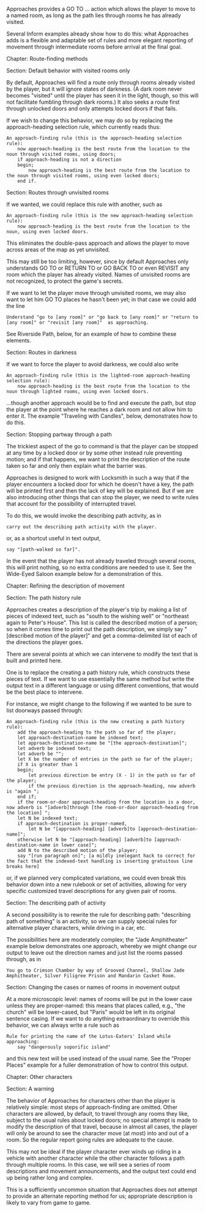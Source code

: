 Approaches provides a GO TO ... action which allows the player to move to a named room, as long as the path lies through rooms he has already visited.

Several Inform examples already show how to do this: what Approaches adds is a flexible and adaptable set of rules and more elegant reporting of movement through intermediate rooms before arrival at the final goal.

Chapter: Route-finding methods

Section: Default behavior with visited rooms only

By default, Approaches will find a route only through rooms already visited by the player, but it will ignore states of darkness. (A dark room never becomes "visited" until the player has seen it in the light, though, so this will not facilitate fumbling through dark rooms.) It also seeks a route first through unlocked doors and only attempts locked doors if that fails.

If we wish to change this behavior, we may do so by replacing the approach-heading selection rule, which currently reads thus:

	An approach-finding rule (this is the approach-heading selection rule):
		now approach-heading is the best route from the location to the noun through visited rooms, using doors;
		if approach-heading is not a direction
		begin;
			now approach-heading is the best route from the location to the noun through visited rooms, using even locked doors;
		end if.

Section: Routes through unvisited rooms

If we wanted, we could replace this rule with another, such as

	An approach-finding rule (this is the new approach-heading selection rule):
		now approach-heading is the best route from the location to the noun, using even locked doors.

This eliminates the double-pass approach and allows the player to move across areas of the map as yet unvisited.

This may still be too limiting, however, since by default Approaches only understands GO TO or RETURN TO or GO BACK TO or even REVISIT any room which the player has already visited. Names of unvisited rooms are not recognized, to protect the game's secrets.

If we want to let the player move through unvisited rooms, we may also want to let him GO TO places he hasn't been yet; in that case we could add the line

	Understand "go to [any room]" or "go back to [any room]" or "return to [any room]" or "revisit [any room]"  as approaching.

See Riverside Path, below, for an example of how to combine these elements.

Section: Routes in darkness

If we want to force the player to avoid darkness, we could also write

	An approach-finding rule (this is the lighted-room approach-heading selection rule):
		now approach-heading is the best route from the location to the noun through lighted rooms, using even locked doors.

...though another approach would be to find and execute the path, but stop the player at the point where he reaches a dark room and not allow him to enter it. The example "Traveling with Candles", below, demonstrates how to do this.

Section: Stopping partway through a path

The trickiest aspect of the go to command is that the player can be stopped at any time by a locked door or by some other instead rule preventing motion; and if that happens, we want to print the description of the route taken so far and only then explain what the barrier was.

Approaches is designed to work with Locksmith in such a way that if the player encounters a locked door for which he doesn't have a key, the path will be printed first and then the lack of key will be explained. But if we are also introducing other things that can stop the player, we need to write rules that account for the possibility of interrupted travel.

To do this, we would invoke the describing path activity, as in

	carry out the describing path activity with the player.

or, as a shortcut useful in text output,

	say "[path-walked so far]".

In the event that the player has not already traveled through several rooms, this will print nothing, so no extra conditions are needed to use it. See the Wide-Eyed Saloon example below for a demonstration of this.

Chapter: Refining the description of movement

Section: The path history rule

Approaches creates a description of the player's trip by making a list of pieces of indexed text, such as "south to the wishing well" or "northeast again to Peter's House". This list is called the described motion of a person; so when it comes time to print out the path description, we simply say "[described motion of the player]" and get a comma-delimited list of each of the directions the player goes.

There are several points at which we can intervene to modify the text that is built and printed here.

One is to replace the creating a path history rule, which constructs these pieces of text. If we want to use essentially the same method but write the output text in a different language or using different conventions, that would be the best place to intervene.

For instance, we might change to the following if we wanted to be sure to list doorways passed through:

	An approach-finding rule (this is the new creating a path history rule):
		add the approach-heading to the path so far of the player;
		let approach-destination-name be indexed text;
		let approach-destination-name be "[the approach-destination]";
		let adverb be indexed text;
		let adverb be "";
		let X be the number of entries in the path so far of the player;
		if X is greater than 1
		begin;
			let previous direction be entry (X - 1) in the path so far of the player;
			if the previous direction is the approach-heading, now adverb is "again ";
		end if;
		if the room-or-door approach-heading from the location is a door, now adverb is "[adverb]through [the room-or-door approach-heading from the location] ";
		let N be indexed text;
		if approach-destination is proper-named,
			let N be "[approach-heading] [adverb]to [approach-destination-name]";
		otherwise let N be "[approach-heading] [adverb]to [approach-destination-name in lower case]";
		add N to the described motion of the player;
		say "[run paragraph on]"; [a mildly inelegant hack to correct for the fact that the indexed-text handling is inserting gratuitous line breaks here]

or, if we planned very complicated variations, we could even break this behavior down into a new rulebook or set of activities, allowing for very specific customized travel descriptions for any given pair of rooms.

Section: The describing path of activity

A second possibility is to rewrite the rule for describing path: "describing path of something" is an activity, so we can supply special rules for alternative player characters, while driving in a car, etc.

The possibilities here are moderately complex; the "Jade Amphitheater" example below demonstrates one approach, whereby we might change our output to leave out the direction names and just list the rooms passed through, as in

	You go to Crimson Chamber by way of Grooved Channel, Shallow Jade Amphitheater, Silver Filigree Prison and Mandarin Casket Room.

Section: Changing the cases or names of rooms in movement output

At a more microscopic level: names of rooms will be put in the lower case unless they are proper-named: this means that places called, e.g., "the church" will be lower-cased, but "Paris" would be left in its original sentence casing. If we want to do anything extraordinary to override this behavior, we can always write a rule such as

	Rule for printing the name of the Lotus-Eaters' Island while approaching:
		say "dangerously soporific island"

and this new text will be used instead of the usual name. See the "Proper Places" example for a fuller demonstration of how to control this output.

Chapter: Other characters

Section: A warning

The behavior of Approaches for characters other than the player is relatively simple: most steps of approach-finding are omitted. Other characters are allowed, by default, to travel through any rooms they like, subject to the usual rules about locked doors; no special attempt is made to modify the description of that travel, because in almost all cases, the player will only be around to see the character move (at most) into and out of a room. So the regular report going rules are adequate to the cause.

This may not be ideal if the player character ever winds up riding in a vehicle with another character while the other character follows a path through multiple rooms. In this case, we will see a series of room descriptions and movement announcements, and the output text could end up being rather long and complex.

This is a sufficiently uncommon situation that Approaches does not attempt to provide an alternate reporting method for us; appropriate description is likely to vary from game to game.

